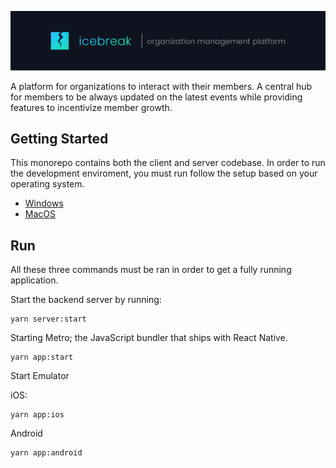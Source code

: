 ![icebreak logo](/assets/small_banner.jpg)

A platform for organizations to interact with their members. A central hub for members to be always updated on the latest events while providing features to incentivize member growth.

## Getting Started

This monorepo contains both the client and server codebase. In order to run the development enviroment, you must run follow the setup based on your operating system.

- [Windows](https://github.com/cppsea/icebreak/wiki/Environment-Setup-(Windows))  
- [MacOS](https://github.com/cppsea/icebreak/wiki/Environment-Setup-(MacOS))

## Run

All these three commands must be ran in order to get a fully running application.

Start the backend server by running:
```
yarn server:start
```

Starting Metro; the JavaScript bundler that ships with React Native.
```
yarn app:start
```

Start Emulator

iOS:
```
yarn app:ios
```

Android
```
yarn app:android
```